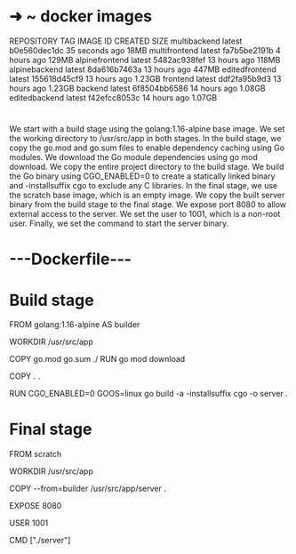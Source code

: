 # ➜  ~ docker images
REPOSITORY       TAG       IMAGE ID       CREATED          SIZE
multibackend     latest    b0e560dec1dc   35 seconds ago   18MB
multifrontend    latest    fa7b5be2191b   4 hours ago      129MB
alpinefrontend   latest    5482ac938fef   13 hours ago     118MB
alpinebackend    latest    8da616b7463a   13 hours ago     447MB
editedfrontend   latest    155618d45cf9   13 hours ago     1.23GB
frontend         latest    ddf2fa95b9d3   13 hours ago     1.23GB
backend          latest    6f8504bb6586   14 hours ago     1.08GB
editedbackend    latest    f42efcc8053c   14 hours ago     1.07GB

# 
We start with a build stage using the golang:1.16-alpine base image.
We set the working directory to /usr/src/app in both stages.
In the build stage, we copy the go.mod and go.sum files to enable dependency caching using Go modules.
We download the Go module dependencies using go mod download.
We copy the entire project directory to the build stage.
We build the Go binary using CGO_ENABLED=0 to create a statically linked binary and -installsuffix cgo to exclude any C libraries.
In the final stage, we use the scratch base image, which is an empty image.
We copy the built server binary from the build stage to the final stage.
We expose port 8080 to allow external access to the server.
We set the user to 1001, which is a non-root user.
Finally, we set the command to start the server binary.



# ---Dockerfile---
# Build stage
FROM golang:1.16-alpine AS builder

WORKDIR /usr/src/app

COPY go.mod go.sum ./
RUN go mod download

COPY . .

RUN CGO_ENABLED=0 GOOS=linux go build -a -installsuffix cgo -o server .

# Final stage
FROM scratch

WORKDIR /usr/src/app

COPY --from=builder /usr/src/app/server .

EXPOSE 8080

USER 1001

CMD ["./server"]

